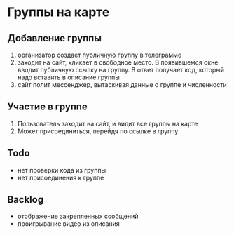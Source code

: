 # Группы на карте

## Добавление группы

1. организатор создает публичную группу в телеграмме
2. заходит на сайт, кликает в свободное место. В появившемся окне вводит публичную ссылку на группу. В ответ получает код, который надо вставить в описание группы
3. сайт полит мессенджер, вытаскивая данные о группе и численности

## Участие в группе

1. Пользователь заходит на сайт, и видит все группы на карте
2. Может присоединиться, перейдя по ссылке в группу

## Todo

- нет проверки кода из группы
- нет присоединения к группе

## Backlog

- отображение закрепленных сообщений
- проигрывание видео из описания
